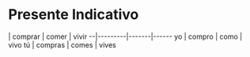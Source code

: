 # Presente Indicativo

  | comprar | comer | vivir
--|---------|-------|------
yo | compro | como | vivo
tú | compras | comes | vives

